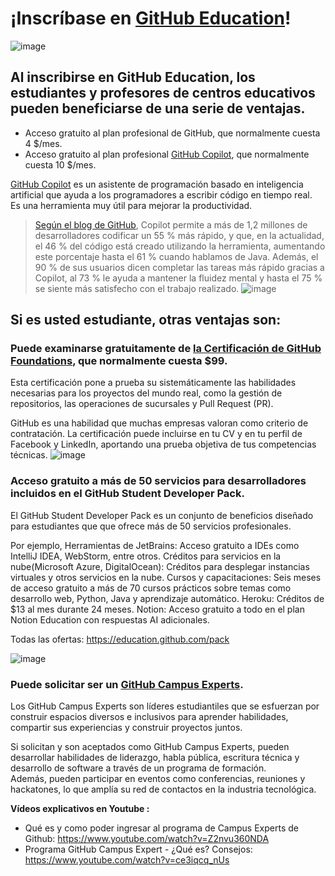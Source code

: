 # ¡Inscríbase en [GitHub Education](https://docs.github.com/es/education)!
![image](https://github.com/user-attachments/assets/a83c0f5d-c30f-439c-88ea-79969796ef56)
## Al inscribirse en GitHub Education, los estudiantes y profesores de centros educativos pueden beneficiarse de una serie de ventajas.
- Acceso gratuito al plan profesional de GitHub, que normalmente cuesta 4 $/mes.
- Acceso gratuito al plan profesional [GitHub Copilot](https://www.youtube.com/watch?v=jsHAyBmFZlo&t=266s), que normalmente cuesta 10 $/mes.

[GitHub Copilot](https://www.youtube.com/watch?v=jsHAyBmFZlo&t=266s) es un asistente de programación basado en inteligencia artificial que ayuda a los programadores a escribir código en tiempo real. 
<br>Es una herramienta muy útil para mejorar la productividad.
> [Según el blog de GitHub](https://github.blog/news-insights/product-news/github-copilot-for-business-is-now-available/), Copilot permite a más de 1,2 millones de desarrolladores codificar un 55 % más rápido, y que, en la actualidad, el 46 % del código está creado utilizando la herramienta, aumentando este porcentaje hasta el 61 % cuando hablamos de Java. Además, el 90 % de sus usuarios dicen completar las tareas más rápido gracias a Copilot, al 73 % le ayuda a mantener la fluidez mental y hasta el 75 % se siente más satisfecho con el trabajo realizado.
> ![image](https://github.com/user-attachments/assets/1cbcb54b-97be-4824-975f-769a9ca176a8)


## **Si es usted estudiante**, otras ventajas son: 

### Puede examinarse gratuitamente de [la Certificación de GitHub Foundations](https://docs.github.com/es/get-started/showcase-your-expertise-with-github-certifications/about-github-certifications), que normalmente cuesta $99.
Esta certificación pone a prueba su sistemáticamente las habilidades necesarias para los proyectos del mundo real, como la gestión de repositorios, las operaciones de sucursales y Pull Request (PR).

GitHub es una habilidad que muchas empresas valoran como criterio de contratación.
La certificación puede incluirse en tu CV y en tu perfil de Facebook y LinkedIn, aportando una prueba objetiva de tus competencias técnicas.
![image](https://github.com/user-attachments/assets/ead97c4f-f1a5-40d0-af59-2e158f3aca03)

### Acceso gratuito a más de 50 servicios para desarrolladores incluidos en el GitHub Student Developer Pack.
El GitHub Student Developer Pack es un conjunto de beneficios diseñado para estudiantes que que ofrece más de 50 servicios profesionales.

Por ejemplo, 
Herramientas de JetBrains: Acceso gratuito a IDEs como IntelliJ IDEA, WebStorm, entre otros.
Créditos para servicios en la nube(Microsoft Azure, DigitalOcean): Créditos para desplegar instancias virtuales y otros servicios en la nube.
Cursos y capacitaciones: Seis meses de acceso gratuito a más de 70 cursos prácticos sobre temas como desarrollo web, Python, Java y aprendizaje automático.
Heroku: Créditos de $13 al mes durante 24 meses.
Notion: Acceso gratuito a todo en el plan Notion Education con respuestas AI adicionales. 

Todas las ofertas: https://education.github.com/pack

![image](https://github.com/user-attachments/assets/187da7a8-93e9-4473-9103-4aac5d1ee521)


### Puede solicitar ser un [GitHub Campus Experts](https://docs.github.com/es/education/explore-the-benefits-of-teaching-and-learning-with-github-education/use-github-at-your-educational-institution/about-github-campus-experts).
Los GitHub Campus Experts son líderes estudiantiles que se esfuerzan por construir espacios diversos e inclusivos para aprender habilidades, compartir sus experiencias y construir proyectos juntos.

Si solicitan y son aceptados como GitHub Campus Experts, pueden desarrollar habilidades de liderazgo, habla pública, escritura técnica y desarrollo de software a través de un programa de formación.
<br>Además, pueden participar en eventos como conferencias, reuniones y hackatones, lo que amplía su red de contactos en la industria tecnológica.

**Vídeos explicativos en Youtube :**
- Qué es y como poder ingresar al programa de Campus Experts de Github: https://www.youtube.com/watch?v=Z2nvu360NDA
- Programa GitHub Campus Expert - ¿Qué es? Consejos: https://www.youtube.com/watch?v=ce3iqcq_nUs
